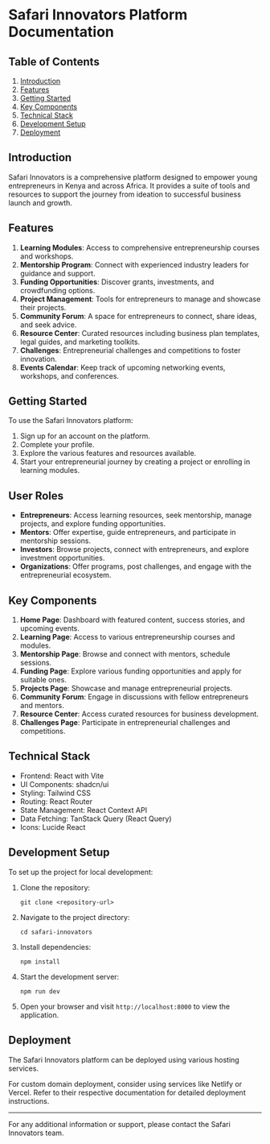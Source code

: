 # Safari Innovators Platform Documentation

## Table of Contents
1. [Introduction](#introduction)
2. [Features](#features)
3. [Getting Started](#getting-started)
4. [Key Components](#key-components)
5. [Technical Stack](#technical-stack)
6. [Development Setup](#development-setup)
7. [Deployment](#deployment)

## Introduction

Safari Innovators is a comprehensive platform designed to empower young entrepreneurs in Kenya and across Africa. It provides a suite of tools and resources to support the journey from ideation to successful business launch and growth.

## Features

1. **Learning Modules**: Access to comprehensive entrepreneurship courses and workshops.
2. **Mentorship Program**: Connect with experienced industry leaders for guidance and support.
3. **Funding Opportunities**: Discover grants, investments, and crowdfunding options.
4. **Project Management**: Tools for entrepreneurs to manage and showcase their projects.
5. **Community Forum**: A space for entrepreneurs to connect, share ideas, and seek advice.
6. **Resource Center**: Curated resources including business plan templates, legal guides, and marketing toolkits.
7. **Challenges**: Entrepreneurial challenges and competitions to foster innovation.
8. **Events Calendar**: Keep track of upcoming networking events, workshops, and conferences.

## Getting Started

To use the Safari Innovators platform:

1. Sign up for an account on the platform.
2. Complete your profile.
3. Explore the various features and resources available.
4. Start your entrepreneurial journey by creating a project or enrolling in learning modules.

## User Roles

- **Entrepreneurs**: Access learning resources, seek mentorship, manage projects, and explore funding opportunities.
- **Mentors**: Offer expertise, guide entrepreneurs, and participate in mentorship sessions.
- **Investors**: Browse projects, connect with entrepreneurs, and explore investment opportunities.
- **Organizations**: Offer programs, post challenges, and engage with the entrepreneurial ecosystem.

## Key Components

1. **Home Page**: Dashboard with featured content, success stories, and upcoming events.
2. **Learning Page**: Access to various entrepreneurship courses and modules.
3. **Mentorship Page**: Browse and connect with mentors, schedule sessions.
4. **Funding Page**: Explore various funding opportunities and apply for suitable ones.
5. **Projects Page**: Showcase and manage entrepreneurial projects.
6. **Community Forum**: Engage in discussions with fellow entrepreneurs and mentors.
7. **Resource Center**: Access curated resources for business development.
8. **Challenges Page**: Participate in entrepreneurial challenges and competitions.

## Technical Stack

- Frontend: React with Vite
- UI Components: shadcn/ui
- Styling: Tailwind CSS
- Routing: React Router
- State Management: React Context API
- Data Fetching: TanStack Query (React Query)
- Icons: Lucide React

## Development Setup

To set up the project for local development:

1. Clone the repository:
   ```
   git clone <repository-url>
   ```

2. Navigate to the project directory:
   ```
   cd safari-innovators
   ```

3. Install dependencies:
   ```
   npm install
   ```

4. Start the development server:
   ```
   npm run dev
   ```

5. Open your browser and visit `http://localhost:8000` to view the application.

## Deployment

The Safari Innovators platform can be deployed using various hosting services.


For custom domain deployment, consider using services like Netlify or Vercel. Refer to their respective documentation for detailed deployment instructions.

---

For any additional information or support, please contact the Safari Innovators team.